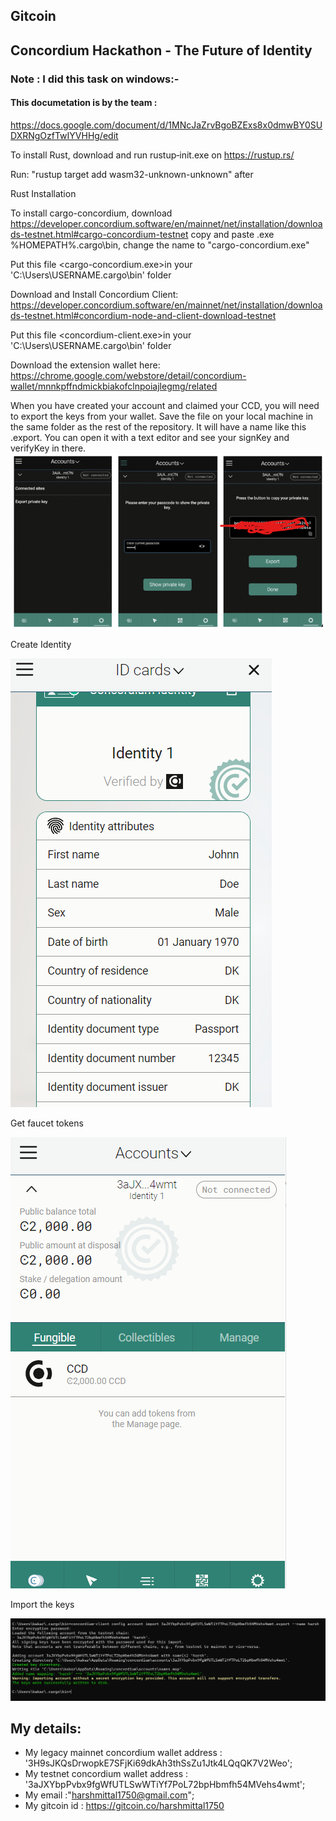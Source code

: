 ## Gitcoin
## Concordium Hackathon - The Future of Identity
### Note : I did this task on windows:-


#### This documetation is by the team :
https://docs.google.com/document/d/1MNcJaZrvBgoBZExs8x0dmwBY0SUDXRNgOzfTwIYVHHg/edit 

To install Rust, download and run rustup‑init.exe on https://rustup.rs/

Run: "rustup target add wasm32-unknown-unknown" after 

Rust Installation

To install cargo-concordium, download https://developer.concordium.software/en/mainnet/net/installation/downloads-testnet.html#cargo-concordium-testnet copy and paste .exe %HOMEPATH%.cargo\bin, change the name to "cargo-concordium.exe"

Put this file <cargo-concordium.exe>in your 'C:\Users\USERNAME\.cargo\bin' folder

Download and Install Concordium Client: https://developer.concordium.software/en/mainnet/net/installation/downloads-testnet.html#concordium-node-and-client-download-testnet

Put this file <concordium-client.exe>in your 'C:\Users\USERNAME\.cargo\bin' folder



Download the extension wallet here:
https://chrome.google.com/webstore/detail/concordium-wallet/mnnkpffndmickbiakofclnpoiajlegmg/related

When you have created your account and claimed your CCD, you will need to export the keys from your wallet. Save the file on your local machine in the same folder as the rest of the repository. It will have a name like this  <YOUR PUBLIC ADDRESS>.export. You can open it with a text editor and see your signKey and verifyKey in there. 
<img src="exportPkey.png">

Create Identity

<img src="testing_identity.png" alt="testing identity">

Get faucet tokens 

<img src="faucetBalance.png" alt ="faucet balance">

Import the keys

<img src="final.png"  alt="final wallet setup in concordium client">

## My details:

- My legacy mainnet concordium wallet address : '3H9sJKQsDrwopkE7SFjKi69dkAh3thSsZu1Jtk4LQqQK7V2Weo';
- My testnet concordium wallet address : '3aJXYbpPvbx9fgWfUTLSwWTiYf7PoL72bpHbmfh54MVehs4wmt';
- My email :"harshmittal1750@gmail.com";
- My gitcoin id : https://gitcoin.co/harshmittal1750